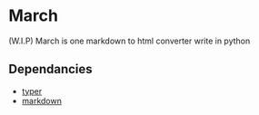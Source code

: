 # March
(W.I.P)
March is one markdown to html converter write in python

## Dependancies

* [typer](https://typer.tiangolo.com/) 
* [markdown](https://python-markdown.github.io/#differences)